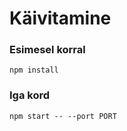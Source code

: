 # Käivitamine
### Esimesel korral
```
npm install
```

### Iga kord
```
npm start -- --port PORT
```
